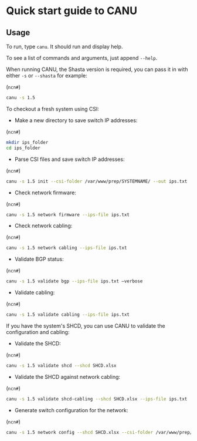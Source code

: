 # Quick start guide to CANU

## Usage

To run, type `canu`. It should run and display help.

To see a list of commands and arguments, just append `--help`.

When running CANU, the Shasta version is required, you can pass it in with either `-s` or `--shasta` for example:

(`ncn#`)
```bash
canu -s 1.5
```

To checkout a fresh system using CSI:

* Make a new directory to save switch IP addresses:

(`ncn#`)
```bash
mkdir ips_folder
cd ips_folder
```

* Parse CSI files and save switch IP addresses:

(`ncn#`)
```bash
canu -s 1.5 init --csi-folder /var/www/prep/SYSTEMNAME/ --out ips.txt
```

* Check network firmware:

(`ncn#`)
```bash
canu -s 1.5 network firmware --ips-file ips.txt
```

* Check network cabling:

(`ncn#`)
```bash
canu -s 1.5 network cabling --ips-file ips.txt
```

* Validate BGP status:

(`ncn#`)
```bash
canu -s 1.5 validate bgp --ips-file ips.txt –verbose
```

* Validate cabling:

(`ncn#`)
```bash
canu -s 1.5 validate cabling --ips-file ips.txt
```

If you have the system's SHCD, you can use CANU to validate the configuration and cabling:

* Validate the SHCD:

(`ncn#`)
```bash
canu -s 1.5 validate shcd --shcd SHCD.xlsx
```

* Validate the SHCD against network cabling:

(`ncn#`)
```bash
canu -s 1.5 validate shcd-cabling --shcd SHCD.xlsx --ips-file ips.txt
```

* Generate switch configuration for the network:

(`ncn#`)
```bash
canu -s 1.5 network config --shcd SHCD.xlsx --csi-folder /var/www/prep/SYSTEMNAME/ --folder configs
```
